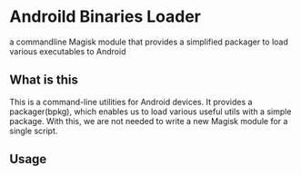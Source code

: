 # Androild Binaries Loader
a commandline Magisk module that provides a simplified packager to load various executables to Android

## What is this
This is a command-line utilities for Android devices. It provides a packager(bpkg), which enables us to load various
useful utils with a simple package. With this, we are not needed to write a new Magisk module for a single script.

## Usage
